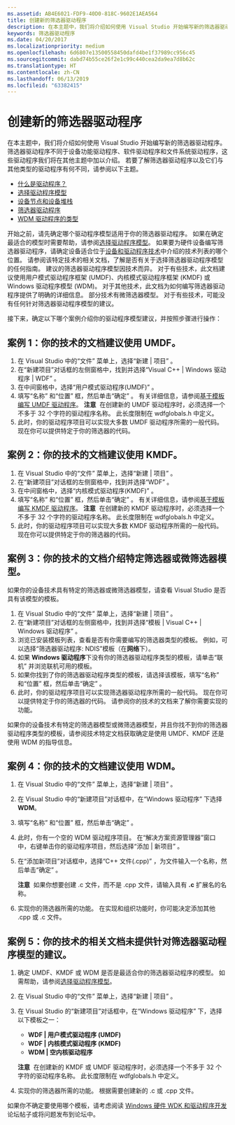 ```yaml
---
ms.assetid: AB4E6021-FDF9-40D0-818C-9602E1AEA564
title: 创建新的筛选器驱动程序
description: 在本主题中，我们将介绍如何使用 Visual Studio 开始编写新的筛选器驱动程序。 筛选器驱动程序不同于设备功能驱动程序、软件驱动程序和文件系统驱动程序，这些驱动程序我们将在其他主题中加以介绍。
keywords: 筛选器驱动程序
ms.date: 04/20/2017
ms.localizationpriority: medium
ms.openlocfilehash: 6d6807e13500558450dafd4be1f37989cc956c45
ms.sourcegitcommit: dabd74b55ce26f2e1c99c440cea2da9ea7d8b62c
ms.translationtype: HT
ms.contentlocale: zh-CN
ms.lasthandoff: 06/13/2019
ms.locfileid: "63382415"
---
```

# <a name="creating-a-new-filter-driver"></a>创建新的筛选器驱动程序

在本主题中，我们将介绍如何使用 Visual Studio 开始编写新的筛选器驱动程序。 筛选器驱动程序不同于设备功能驱动程序、软件驱动程序和文件系统驱动程序，这些驱动程序我们将在其他主题中加以介绍。 若要了解筛选器驱动程序以及它们与其他类型的驱动程序有何不同，请参阅以下主题。

-   [什么是驱动程序？](https://msdn.microsoft.com/Library/Windows/Hardware/Ff554678)
-   [选择驱动程序模型](https://msdn.microsoft.com/Library/Windows/Hardware/Ff554652)
-   [设备节点和设备堆栈](https://msdn.microsoft.com/Library/Windows/Hardware/Ff554721)
-   [筛选器驱动程序](https://msdn.microsoft.com/Library/Windows/Hardware/Ff545890)
-   [WDM 驱动程序的类型](https://msdn.microsoft.com/Library/Windows/Hardware/Ff564862)

开始之前，请先确定哪个驱动程序模型适用于你的筛选器驱动程序。 如果在确定最适合的模型时需要帮助，请参阅[选择驱动程序模型](https://msdn.microsoft.com/Library/Windows/Hardware/Ff554652)。 如果要为硬件设备编写筛选器驱动程序，请确定设备适合位于[设备和驱动程序技术](https://msdn.microsoft.com/Library/Windows/Hardware/Ff557557)中介绍的技术列表的哪个位置。 请参阅该特定技术的相关文档，了解是否有关于选择筛选器驱动程序模型的任何指南。 建议的筛选器驱动程序模型因技术而异。 对于有些技术，此文档建议使用用户模式驱动程序框架 (UMDF)、内核模式驱动程序框架 (KMDF) 或 Windows 驱动程序模型 (WDM)。 对于其他技术，此文档为如何编写筛选器驱动程序提供了明确的详细信息。 部分技术有微筛选器模型。 对于有些技术，可能没有任何针对筛选器驱动程序模型的建议。

接下来，确定以下哪个案例介绍你的驱动程序模型建议，并按照步骤进行操作：

## <a name="span-idcase1thedocumentationforyourtechnologyrecommendsumdfspanspan-idcase1thedocumentationforyourtechnologyrecommendsumdfspancase-1-the-documentation-for-your-technology-recommends-umdf"></a><span id="case_1__the_documentation_for_your_technology_recommends_umdf."></span><span id="CASE_1__THE_DOCUMENTATION_FOR_YOUR_TECHNOLOGY_RECOMMENDS_UMDF."></span>案例 1：你的技术的文档建议使用 UMDF。


1.  在 Visual Studio 中的“文件”  菜单上，选择“新建 | 项目”  。
2.  在“新建项目”对话框的左侧窗格中，找到并选择“Visual C++ | Windows 驱动程序 | WDF”  。
3.  在中间窗格中，选择“用户模式驱动程序(UMDF)”  。
4.  填写“名称”  和“位置”  框，然后单击“确定”  。 有关详细信息，请参阅[基于模板编写 UMDF 驱动程序](https://msdn.microsoft.com/Library/Windows/Hardware/Hh439659)。
    **注意**  在创建新的 UMDF 驱动程序时，必须选择一个不多于 32 个字符的驱动程序名称。 此长度限制在 wdfglobals.h 中定义。
5.  此时，你的驱动程序项目可以实现大多数 UMDF 驱动程序所需的一般代码。 现在你可以提供特定于你的筛选器的代码。

## <a name="span-idcase2thedocumentationforyourtechnologyrecommendskmdfspanspan-idcase2thedocumentationforyourtechnologyrecommendskmdfspancase-2-the-documentation-for-your-technology-recommends-kmdf"></a><span id="case_2__the_documentation_for_your_technology_recommends_kmdf."></span><span id="CASE_2__THE_DOCUMENTATION_FOR_YOUR_TECHNOLOGY_RECOMMENDS_KMDF."></span>案例 2：你的技术的文档建议使用 KMDF。


1.  在 Visual Studio 中的“文件”  菜单上，选择“新建 | 项目”  。
2.  在“新建项目”对话框的左侧窗格中，找到并选择“WDF”  。
3.  在中间窗格中，选择“内核模式驱动程序(KMDF)”  。
4.  填写“名称”  和“位置”  框，然后单击“确定”  。 有关详细信息，请参阅[基于模板编写 KMDF 驱动程序](https://msdn.microsoft.com/Library/Windows/Hardware/Hh439654)。
    **注意**  在创建新的 KMDF 驱动程序时，必须选择一个不多于 32 个字符的驱动程序名称。 此长度限制在 wdfglobals.h 中定义。
5.  此时，你的驱动程序项目可以实现大多数 KMDF 驱动程序所需的一般代码。 现在你可以提供特定于你的筛选器的代码。

## <a name="span-idcase3thedocumentationforyourtechnologydescribesaspecificfilterorminifiltermodelspanspan-idcase3thedocumentationforyourtechnologydescribesaspecificfilterorminifiltermodelspancase-3-the-documentation-for-your-technology-describes-a-specific-filter-or-mini-filter-model"></a><span id="case_3__the_documentation_for_your_technology_describes_a_specific_filter_or_mini_filter_model."></span><span id="CASE_3__THE_DOCUMENTATION_FOR_YOUR_TECHNOLOGY_DESCRIBES_A_SPECIFIC_FILTER_OR_MINI_FILTER_MODEL."></span>案例 3：你的技术的文档介绍特定筛选器或微筛选器模型。


如果你的设备技术具有特定的筛选器或微筛选器模型，请查看 Visual Studio 是否具有该模型的模板。

1.  在 Visual Studio 中的“文件”  菜单上，选择“新建 | 项目”  。
2.  在“新建项目”对话框的左侧窗格中，找到并选择“模板 | Visual C++ | Windows 驱动程序”  。
3.  浏览已安装模板列表，查看是否有你需要编写的筛选器类型的模板。 例如，可以选择“筛选器驱动程序:  NDIS”模板（在**网络**下）。
4.  如果 **Windows 驱动程序**下没有你的筛选器驱动程序类型的模板，请单击“联机”  并浏览联机可用的模板。
5.  如果你找到了你的筛选器驱动程序类型的模板，请选择该模板，填写“名称”  和“位置”  框，然后单击“确定”  。
6.  此时，你的驱动程序项目可以实现筛选器驱动程序所需的一般代码。 现在你可以提供特定于你的筛选器的代码。 请参阅你的技术的文档来了解你需要实现的功能。

如果你的设备技术有特定的筛选器模型或微筛选器模型，并且你找不到你的筛选器驱动程序类型的模板，请参阅技术特定文档获取确定是使用 UMDF、KMDF 还是使用 WDM 的指导信息。

## <a name="span-idcase4thedocumentationforyourtechnologyrecommendswdmspanspan-idcase4thedocumentationforyourtechnologyrecommendswdmspancase-4-the-documentation-for-your-technology-recommends-wdm"></a><span id="case_4__the_documentation_for_your_technology_recommends_wdm."></span><span id="CASE_4__THE_DOCUMENTATION_FOR_YOUR_TECHNOLOGY_RECOMMENDS_WDM."></span>案例 4：你的技术的文档建议使用 WDM。


1.  在 Visual Studio 中的“文件”  菜单上，选择“新建 | 项目”  。
2.  在 Visual Studio 中的“新建项目”对话框中，在“Windows 驱动程序”  下选择 **WDM**。
3.  填写“名称”  和“位置”  框，然后单击“确定”  。
4.  此时，你有一个空的 WDM 驱动程序项目。 在“解决方案资源管理器”窗口中，右键单击你的驱动程序项目，然后选择“添加 | 新项目”  。
5.  在“添加新项目”对话框中，选择“C++ 文件(.cpp)”  ，为文件输入一个名称，然后单击“确定”  。

    **注意**  如果你想要创建 .c 文件，而不是 .cpp 文件，请输入具有 **.c** 扩展名的名称。
6.  实现你的筛选器所需的功能。 在实现和组织功能时，你可能决定添加其他 .cpp 或 .c 文件。

## <a name="span-idcase5thedocumentationforyourtechnologydoesnothavearecommendationforafilterdrivermodelspanspan-idcase5thedocumentationforyourtechnologydoesnothavearecommendationforafilterdrivermodelspancase-5-the-documentation-for-your-technology-does-not-have-a-recommendation-for-a-filter-driver-model"></a><span id="case_5__the_documentation_for_your_technology_does_not_have_a_recommendation_for_a_filter_driver_model."></span><span id="CASE_5__THE_DOCUMENTATION_FOR_YOUR_TECHNOLOGY_DOES_NOT_HAVE_A_RECOMMENDATION_FOR_A_FILTER_DRIVER_MODEL."></span>案例 5：你的技术的相关文档未提供针对筛选器驱动程序模型的建议。


1.  确定 UMDF、KMDF 或 WDM 是否是最适合你的筛选器驱动程序的模型。 如需帮助，请参阅[选择驱动程序模型](https://msdn.microsoft.com/Library/Windows/Hardware/Ff554652)。
2.  在 Visual Studio 中的“文件”  菜单上，选择“新建 | 项目”  。
3.  在 Visual Studio 的“新建项目”对话框中，在“Windows 驱动程序”  下，选择以下模板之一：

    -   **WDF | 用户模式驱动程序 (UMDF)**
    -   **WDF | 内核模式驱动程序 (KMDF)**
    -   **WDM | 空内核驱动程序**

    **注意**  在创建新的 KMDF 或 UMDF 驱动程序时，必须选择一个不多于 32 个字符的驱动程序名称。 此长度限制在 wdfglobals.h 中定义。
4.  实现你的筛选器所需的功能。 根据需要创建新的 .c 或 .cpp 文件。

如果你不确定要使用哪个模板，请考虑阅读 [Windows 硬件 WDK 和驱动程序开发](https://go.microsoft.com/fwlink/p?LinkID=252169)论坛帖子或将问题发布到论坛中。

 

 



